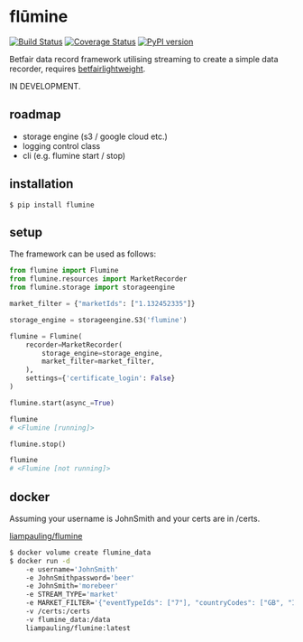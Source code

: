 # flūmine

[![Build Status](https://travis-ci.org/liampauling/flumine.svg?branch=master)](https://travis-ci.org/liampauling/flumine) [![Coverage Status](https://coveralls.io/repos/github/liampauling/flumine/badge.svg?branch=master)](https://coveralls.io/github/liampauling/flumine?branch=master) [![PyPI version](https://badge.fury.io/py/flumine.svg)](https://pypi.python.org/pypi/flumine)


Betfair data record framework utilising streaming to create a simple data recorder, requires [betfairlightweight](https://github.com/liampauling/betfairlightweight).

IN DEVELOPMENT.

## roadmap

- storage engine (s3 / google cloud etc.)
- logging control class
- cli (e.g. flumine start / stop)

## installation

```
$ pip install flumine
```

## setup

The framework can be used as follows:

```python
from flumine import Flumine
from flumine.resources import MarketRecorder
from flumine.storage import storageengine

market_filter = {"marketIds": ["1.132452335"]}

storage_engine = storageengine.S3('flumine')

flumine = Flumine(
    recorder=MarketRecorder(
        storage_engine=storage_engine,
        market_filter=market_filter,
    ),
    settings={'certificate_login': False}
)

flumine.start(async_=True)

flumine
# <Flumine [running]>

flumine.stop()

flumine
# <Flumine [not running]>
```

## docker

Assuming your username is JohnSmith and your certs are in /certs.

[liampauling/flumine](https://hub.docker.com/r/liampauling/flumine/)

```bash
$ docker volume create flumine_data
$ docker run -d
    -e username='JohnSmith'
    -e JohnSmithpassword='beer'
    -e JohnSmith='morebeer'
    -e STREAM_TYPE='market'
    -e MARKET_FILTER='{"eventTypeIds": ["7"], "countryCodes": ["GB", "IE"], "marketTypes": ["WIN"]}'
    -v /certs:/certs
    -v flumine_data:/data
    liampauling/flumine:latest
```
